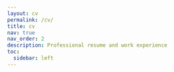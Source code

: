 ```yaml
---
layout: cv
permalink: /cv/
title: cv
nav: true
nav_order: 2
description: Professional resume and work experience
toc:
  sidebar: left
---
```

